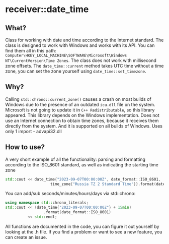 # receiver::date_time
## What?
Class for working with date and time according to the Internet standard. The class is designed to work with Windows and works with its API. You can find them all in this path: `Computer\HKEY_LOCAL_MACHINE\SOFTWARE\Microsoft\Windows NT\CurrentVersion\Time Zones`. The class does not work with millisecond zone offsets. The `date_time::current` method takes UTC time without a time zone, you can set the zone yourself using `date_time::set_timezone`.

## Why?
Calling `std::chrono::current_zone()` causes a crash on most builds of Windows due to the presence of an outdated `icu.dll` file on the system. Microsoft is not going to update it in `C++ Redistributable`, so this library appeared. This library depends on the Windows implementation. Does not use an Internet connection to obtain time zones, because it receives them directly from the system. And it is supported on all builds of Windows. Uses only 1 import - advapi32.dll

## How to use?
A very short example of all the functionality: parsing and formatting according to the ISO_8601 standard, as well as indicating the starting time zone
```cpp
std::cout << date_time{"2023-09-07T00:00:00Z", date_format::ISO_8601,
                    time_zone{"Russia TZ 2 Standard Time"}}.format(date_format::ISO_8601) << std::endl;
```
You can add/sub seconds/minutes/hours/days via std::chrono:
```cpp
using namespace std::chrono_literals;
std::cout << (date_time{"2023-09-07T00:00:00Z"} + 15min)
                 .format(date_format::ISO_8601)
          << std::endl;
```

All functions are documented in the code, you can figure it out yourself by looking at the .h file.
If you find a problem or want to see a new feature, you can create an issue.
